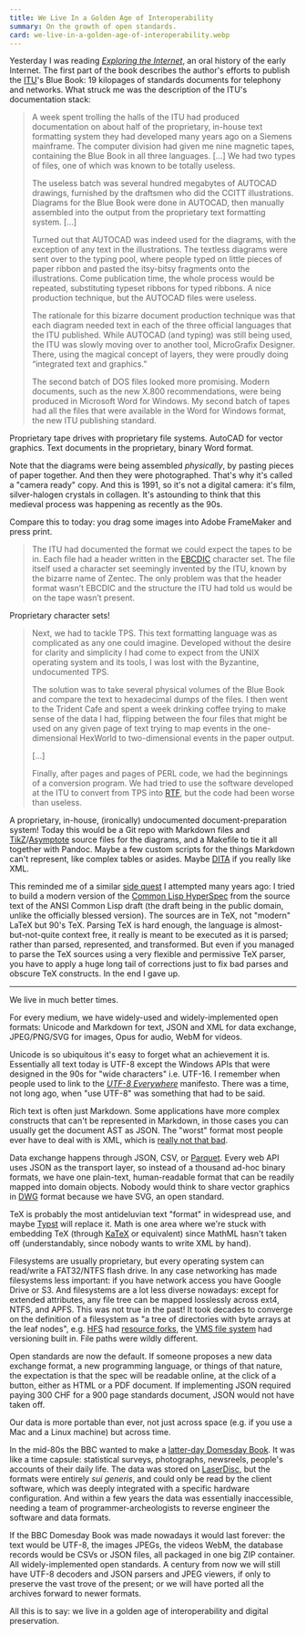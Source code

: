 ```yaml
---
title: We Live In a Golden Age of Interoperability
summary: On the growth of open standards.
card: we-live-in-a-golden-age-of-interoperability.webp
---
```


Yesterday I was reading [_Exploring the Internet_][eti], an oral history of the
early Internet. The first part of the book describes the author's efforts to
publish the [ITU]'s Blue Book: 19 kilopages of standards documents for telephony
and networks. What struck me was the description of the ITU's documentation
stack:

[eti]: https://public.resource.org/eti/
[ITU]: https://en.wikipedia.org/wiki/International_Telecommunication_Union

> A week spent trolling the halls of the ITU had produced documentation on about
> half of the proprietary, in-house text formatting system they had developed
> many years ago on a Siemens mainframe. The computer division had given me nine
> magnetic tapes, containing the Blue Book in all three languages. [...] We had
> two types of files, one of which was known to be totally useless.
>
> The useless batch was several hundred megabytes of AUTOCAD drawings, furnished
> by the draftsmen who did the CCITT illustrations. Diagrams for the Blue Book
> were done in AUTOCAD, then manually assembled into the output from the
> proprietary text formatting system. [...]
>
> Turned out that AUTOCAD was indeed used for the diagrams, with the exception
> of any text in the illustrations. The textless diagrams were sent over to the
> typing pool, where people typed on little pieces of paper ribbon and pasted
> the itsy-bitsy fragments onto the illustrations. Come publication time, the
> whole process would be repeated, substituting typeset ribbons for typed
> ribbons. A nice production technique, but the AUTOCAD files were useless.
>
> The rationale for this bizarre document production technique was that each
> diagram needed text in each of the three official languages that the ITU
> published. While AUTOCAD (and typing) was still being used, the ITU was slowly
> moving over to another tool, MicroGrafix Designer. There, using the magical
> concept of layers, they were proudly doing “integrated text and graphics.”
>
> The second batch of DOS files looked more promising. Modern documents, such as
> the new X.800 recommendations, were being produced in Microsoft Word for
> Windows. My second batch of tapes had all the files that were available in the
> Word for Windows format, the new ITU publishing standard.

Proprietary tape drives with proprietary file systems. AutoCAD for vector
graphics. Text documents in the proprietary, binary Word format.

Note that the diagrams were being assembled _physically_, by pasting pieces of
paper together. And then they were photographed. That's why it's called a
"camera ready" copy. And this is 1991, so it's not a digital camera: it's film,
silver-halogen crystals in collagen. It's astounding to think that this medieval
process was happening as recently as the 90s.

Compare this to today: you drag some images into Adobe FrameMaker and press
print.

> The ITU had documented the format we could expect the tapes to be in. Each
> file had a header written in the [EBCDIC] character set. The file itself used
> a character set seemingly invented by the ITU, known by the bizarre name of
> Zentec. The only problem was that the header format wasn’t EBCDIC and the
> structure the ITU had told us would be on the tape wasn’t present.

[EBCDIC]: https://en.wikipedia.org/wiki/EBCDIC

Proprietary character sets!

> Next, we had to tackle TPS. This text formatting language was as complicated
> as any one could imagine. Developed without the desire for clarity and
> simplicity I had come to expect from the UNIX operating system and its tools,
> I was lost with the Byzantine, undocumented TPS.
>
> The solution was to take several physical volumes of the Blue Book and compare
> the text to hexadecimal dumps of the files. I then went to the Trident Cafe
> and spent a week drinking coffee trying to make sense of the data I had,
> flipping between the four files that might be used on any given page of text
> trying to map events in the one-dimensional HexWorld to two-dimensional events
> in the paper output.
>
> [...]
>
> Finally, after pages and pages of PERL code, we had the beginnings of a
> conversion program. We had tried to use the software developed at the ITU to
> convert from TPS into [RTF], but the code had been worse than useless.

[RTF]: https://en.wikipedia.org/wiki/Rich_Text_Format

A proprietary, in-house, (ironically) undocumented document-preparation system!
Today this would be a Git repo with Markdown files and [TikZ]/[Asymptote][as]
source files for the diagrams, and a Makefile to tie it all together with
Pandoc. Maybe a few custom scripts for the things Markdown can't represent, like
complex tables or asides. Maybe [DITA] if you really like XML.

[TikZ]: https://en.wikipedia.org/wiki/PGF/TikZ
[as]: https://en.wikipedia.org/wiki/Asymptote_(vector_graphics_language)
[Pandoc]: https://pandoc.org/
[DITA]: https://en.wikipedia.org/wiki/Darwin_Information_Typing_Architecture

This reminded me of a similar [side quest][sq] I attempted many years ago: I
tried to build a modern version of the [Common Lisp HyperSpec][clhs] from the
source text of the ANSI Common Lisp draft (the draft being in the public domain,
unlike the officially blessed version). The sources are in TeX, not "modern"
LaTeX but 90's TeX. Parsing TeX is hard enough, the language is
almost-but-not-quite context free, it really is meant to be executed as it is
parsed; rather than parsed, represented, and transformed. But even if you
managed to parse the TeX sources using a very flexible and permissive TeX
parser, you have to apply a huge long tail of corrections just to fix bad parses
and obscure TeX constructs. In the end I gave up.

[sq]: https://github.com/LispLang/ansi-spec
[clhs]: https://www.lispworks.com/documentation/HyperSpec/Front/index.htm

---

We live in much better times.

For every medium, we have widely-used and widely-implemented open formats:
Unicode and Markdown for text, JSON and XML for data exchange, JPEG/PNG/SVG for
images, Opus for audio, WebM for videos.

Unicode is so ubiquitous it's easy to forget what an achievement it
is. Essentially all text today is UTF-8 except the Windows APIs that were
designed in the 90s for "wide characters" i.e. UTF-16. I remember when people
used to link to the [_UTF-8 Everywhere_][utf8] manifesto. There was a time, not
long ago, when "use UTF-8" was something that had to be said.

[utf8]: https://utf8everywhere.org/

Rich text is often just Markdown. Some applications have more complex constructs
that can't be represented in Markdown, in those cases you can usually get the
document AST as JSON. The "worst" format most people ever have to deal with is
XML, which is [really not that bad][xml].

[xml]: /article/brief-defense-of-xml

Data exchange happens through JSON, CSV, or [Parquet][pq]. Every web API uses
JSON as the transport layer, so instead of a thousand ad-hoc binary formats, we
have one plain-text, human-readable format that can be readily mapped into
domain objects. Nobody would think to share vector graphics in [DWG] format
because we have SVG, an open standard.

[pq]: https://en.wikipedia.org/wiki/Apache_Parquet
[DWG]: https://en.wikipedia.org/wiki/.dwg

TeX is probably the most antideluvian text "format" in widespread use, and maybe
[Typst] will replace it. Math is one area where we're stuck with embedding TeX
(through [KaTeX] or equivalent) since MathML hasn't taken off (understandably,
since nobody wants to write XML by hand).

[Typst]: https://typst.app/
[KaTeX]: https://katex.org/

Filesystems are usually proprietary, but every operating system can read/write a
FAT32/NTFS flash drive. In any case networking has made filesystems less
important: if you have network access you have Google Drive or S3. And
filesystems are a lot less diverse nowadays: except for extended attributes, any
file tree can be mapped losslessly across ext4, NTFS, and APFS. This was not
true in the past!  It took decades to converge on the definition of a filesystem
as "a tree of directories with byte arrays at the leaf nodes", e.g. [HFS] had
[resource forks][rf], the [VMS file system][vms] had versioning built in. File paths
were wildly different.

[HFS]: https://en.wikipedia.org/wiki/Hierarchical_File_System_(Apple)
[rf]: https://en.wikipedia.org/wiki/Resource_fork
[vms]: https://en.wikipedia.org/wiki/Files-11

Open standards are now the default. If someone proposes a new data exchange
format, a new programming language, or things of that nature, the expectation is
that the spec will be readable online, at the click of a button, either as HTML
or a PDF document. If implementing JSON required paying 300 CHF for a 900 page
standards document, JSON would not have taken off.

Our data is more portable than ever, not just across space (e.g. if you use a
Mac and a Linux machine) but across time.

In the mid-80s the BBC wanted to make a [latter-day Domesday Book][db]. It was
like a time capsule: statistical surveys, photographs, newsreels, people's
accounts of their daily life. The data was stored on [LaserDisc][ld], but the
formats were entirely _sui generis_, and could only be read by the client
software, which was deeply integrated with a specific hardware
configuration. And within a few years the data was essentially inaccessible,
needing a team of programmer-archeologists to reverse engineer the software and
data formats.

[db]: https://en.wikipedia.org/wiki/BBC_Domesday_Project
[ld]: https://en.wikipedia.org/wiki/LaserDisc

If the BBC Domesday Book was made nowadays it would last forever: the text would
be UTF-8, the images JPEGs, the videos WebM, the database records would be CSVs
or JSON files, all packaged in one big ZIP container. All widely-implemented
open standards. A century from now we will still have UTF-8 decoders and JSON
parsers and JPEG viewers, if only to preserve the vast trove of the present; or
we will have ported all the archives forward to newer formats.

All this is to say: we live in a golden age of interoperability and digital
preservation.
